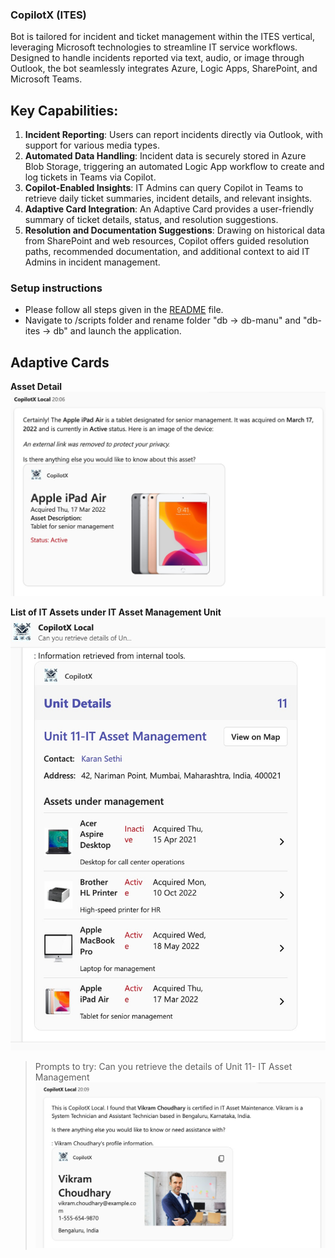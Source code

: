 ### CopilotX (ITES) 
Bot is tailored for incident and ticket management within the ITES vertical, leveraging Microsoft technologies to streamline IT service workflows. Designed to handle incidents reported via text, audio, or image through Outlook, the bot seamlessly integrates Azure, Logic Apps, SharePoint, and Microsoft Teams.

## Key Capabilities:

1. **Incident Reporting**: Users can report incidents directly via Outlook, with support for various media types.
2. **Automated Data Handling**: Incident data is securely stored in Azure Blob Storage, triggering an automated Logic App workflow to create and log tickets in Teams via Copilot.
3. **Copilot-Enabled Insights**: IT Admins can query Copilot in Teams to retrieve daily ticket summaries, incident details, and relevant insights.
4. **Adaptive Card Integration**: An Adaptive Card provides a user-friendly summary of ticket details, status, and resolution suggestions.
5. **Resolution and Documentation Suggestions**: Drawing on historical data from SharePoint and web resources, Copilot offers guided resolution paths, recommended documentation, and additional context to aid IT Admins in incident management.

### Setup instructions

- Please follow all steps given in the [README](https://github.com/swatiarora11/CopilotX/blob/main/README.md) file. 
- Navigate to /scripts folder and rename folder "db -> db-manu" and "db-ites -> db" and launch the application.

## Adaptive Cards

**Asset Detail**
![Asset Detail of Apple Ipad](https://raw.githubusercontent.com/swatiarora11/CopilotX/refs/heads/main/gif's/Asset%20Details.jpeg)

**List of IT Assets under IT Asset Management Unit**
![List of Assets under IT Asset Management](https://raw.githubusercontent.com/swatiarora11/CopilotX/refs/heads/main/gif's/Asset%20Management.jpeg)

> Prompts to try: Can you retrieve the details of Unit 11- IT Asset Management
![IT Asset Management](https://raw.githubusercontent.com/swatiarora11/CopilotX/refs/heads/main/gif's/User%20profile%20information.jpeg)



                                  
